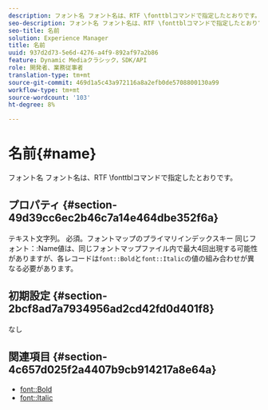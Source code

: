 ```yaml
---
description: フォント名 フォント名は、RTF \fonttblコマンドで指定したとおりです。
seo-description: フォント名 フォント名は、RTF \fonttblコマンドで指定したとおりです。
seo-title: 名前
solution: Experience Manager
title: 名前
uuid: 937d2d73-5e6d-4276-a4f9-892af97a2b86
feature: Dynamic Mediaクラシック，SDK/API
role: 開発者、業務従事者
translation-type: tm+mt
source-git-commit: 469d1a5c43a972116a8a2efb0de5708800130a99
workflow-type: tm+mt
source-wordcount: '103'
ht-degree: 8%

---
```



# 名前{#name}

フォント名 フォント名は、RTF \fonttblコマンドで指定したとおりです。

## プロパティ {#section-49d39cc6ec2b46c7a14e464dbe352f6a}

テキスト文字列。 必須。フォントマップのプライマリインデックスキー 同じフォント：:Name値は、同じフォントマップファイル内で最大4回出現する可能性がありますが、各レコードは`font::Bold`と`font::Italic`の値の組み合わせが異なる必要があります。

## 初期設定 {#section-2bcf8ad7a7934956ad2cd42fd0d401f8}

なし

## 関連項目 {#section-4c657d025f2a4407b9cb914217a8e64a}

* [font::Bold](r-bold-font.md#reference_F7B017EF67574A29ABFC3954AB64159C)
* [font::Italic](r-italic-font.md#reference_DC04A532B34A41AF81B0B9644ACFAAD6)
